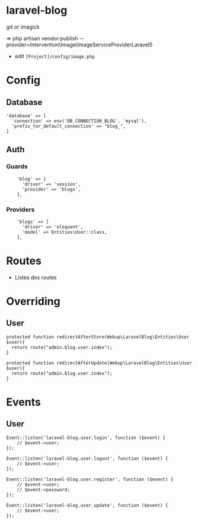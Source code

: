# laravel-blog

gd or imagick

=> php artisan vendor:publish --provider=Intervention\Image\ImageServiceProviderLaravel5
+ edit `[Project]/config/image.php`

# Config

## Database
```
'database' => [
  'connection' => env('DB_CONNECTION_BLOG', 'mysql'),
  'prefix_for_default_connection' => "blog_",
]
```

## Auth
### Guards
```
    'blog' => [
      'driver' => 'session',
      'provider' => 'blogs',
    ],
```
### Providers
```
    'blogs' => [
      'driver' => 'eloquent',
      'model' => Entities\User::class,
    ],
```

# Routes
- Listes des routes


# Overriding

## User
```
protected function redirectAfterStore(Webup\LaravelBlog\Entities\User $user){
  return route("admin.blog.user.index");
}
```
```
protected function redirectAfterUpdate(Webup\LaravelBlog\Entities\User $user){
  return route("admin.blog.user.index");
}
```

# Events

## User

```
Event::listen('laravel-blog.user.login', function ($event) {
    // $event->user;
});

Event::listen('laravel-blog.user.logout', function ($event) {
    // $event->user;
});

Event::listen('laravel-blog.user.register', function ($event) {
    // $event->user;
    // $event->password;
});

Event::listen('laravel-blog.user.update', function ($event) {
    // $event->user;
});
```
